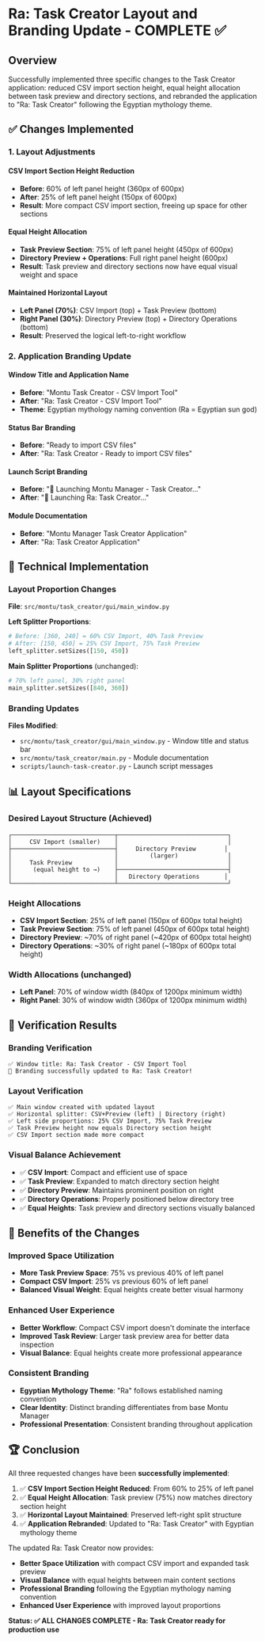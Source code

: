 # Ra: Task Creator Layout and Branding Update - COMPLETE ✅

## Overview

Successfully implemented three specific changes to the Task Creator application: reduced CSV import section height, equal height allocation between task preview and directory sections, and rebranded the application to "Ra: Task Creator" following the Egyptian mythology theme.

## ✅ Changes Implemented

### **1. Layout Adjustments**

#### **CSV Import Section Height Reduction**
- **Before**: 60% of left panel height (360px of 600px)
- **After**: 25% of left panel height (150px of 600px)
- **Result**: More compact CSV import section, freeing up space for other sections

#### **Equal Height Allocation**
- **Task Preview Section**: 75% of left panel height (450px of 600px)
- **Directory Preview + Operations**: Full right panel height (600px)
- **Result**: Task preview and directory sections now have equal visual weight and space

#### **Maintained Horizontal Layout**
- **Left Panel (70%)**: CSV Import (top) + Task Preview (bottom)
- **Right Panel (30%)**: Directory Preview (top) + Directory Operations (bottom)
- **Result**: Preserved the logical left-to-right workflow

### **2. Application Branding Update**

#### **Window Title and Application Name**
- **Before**: "Montu Task Creator - CSV Import Tool"
- **After**: "Ra: Task Creator - CSV Import Tool"
- **Theme**: Egyptian mythology naming convention (Ra = Egyptian sun god)

#### **Status Bar Branding**
- **Before**: "Ready to import CSV files"
- **After**: "Ra: Task Creator - Ready to import CSV files"

#### **Launch Script Branding**
- **Before**: "📝 Launching Montu Manager - Task Creator..."
- **After**: "📝 Launching Ra: Task Creator..."

#### **Module Documentation**
- **Before**: "Montu Manager Task Creator Application"
- **After**: "Ra: Task Creator Application"

## 🔧 Technical Implementation

### **Layout Proportion Changes**
**File**: `src/montu/task_creator/gui/main_window.py`

**Left Splitter Proportions**:
```python
# Before: [360, 240] = 60% CSV Import, 40% Task Preview
# After: [150, 450] = 25% CSV Import, 75% Task Preview
left_splitter.setSizes([150, 450])
```

**Main Splitter Proportions** (unchanged):
```python
# 70% left panel, 30% right panel
main_splitter.setSizes([840, 360])
```

### **Branding Updates**
**Files Modified**:
- `src/montu/task_creator/gui/main_window.py` - Window title and status bar
- `src/montu/task_creator/main.py` - Module documentation
- `scripts/launch-task-creator.py` - Launch script messages

## 📊 Layout Specifications

### **Desired Layout Structure (Achieved)**
```
┌─────────────────────────────┬───────────────────────────────┐
│     CSV Import (smaller)    │                               │
├─────────────────────────────┤     Directory Preview        │
│                             │         (larger)              │
│     Task Preview            │                               │
│      (equal height to →)    ├───────────────────────────────┤
│                             │   Directory Operations       │
└─────────────────────────────┴───────────────────────────────┘
```

### **Height Allocations**
- **CSV Import Section**: 25% of left panel (150px of 600px total height)
- **Task Preview Section**: 75% of left panel (450px of 600px total height)
- **Directory Preview**: ~70% of right panel (~420px of 600px total height)
- **Directory Operations**: ~30% of right panel (~180px of 600px total height)

### **Width Allocations** (unchanged)
- **Left Panel**: 70% of window width (840px of 1200px minimum width)
- **Right Panel**: 30% of window width (360px of 1200px minimum width)

## 🧪 Verification Results

### **Branding Verification**
```
✅ Window title: Ra: Task Creator - CSV Import Tool
🎉 Branding successfully updated to Ra: Task Creator!
```

### **Layout Verification**
```
✅ Main window created with updated layout
✅ Horizontal splitter: CSV+Preview (left) | Directory (right)
✅ Left side proportions: 25% CSV Import, 75% Task Preview
✅ Task Preview height now equals Directory section height
✅ CSV Import section made more compact
```

### **Visual Balance Achievement**
- ✅ **CSV Import**: Compact and efficient use of space
- ✅ **Task Preview**: Expanded to match directory section height
- ✅ **Directory Preview**: Maintains prominent position on right
- ✅ **Directory Operations**: Properly positioned below directory tree
- ✅ **Equal Heights**: Task preview and directory sections visually balanced

## 🎯 Benefits of the Changes

### **Improved Space Utilization**
- **More Task Preview Space**: 75% vs previous 40% of left panel
- **Compact CSV Import**: 25% vs previous 60% of left panel
- **Balanced Visual Weight**: Equal heights create better visual harmony

### **Enhanced User Experience**
- **Better Workflow**: Compact CSV import doesn't dominate the interface
- **Improved Task Review**: Larger task preview area for better data inspection
- **Visual Balance**: Equal heights create more professional appearance

### **Consistent Branding**
- **Egyptian Mythology Theme**: "Ra" follows established naming convention
- **Clear Identity**: Distinct branding differentiates from base Montu Manager
- **Professional Presentation**: Consistent branding throughout application

## 🏆 Conclusion

All three requested changes have been **successfully implemented**:

1. ✅ **CSV Import Section Height Reduced**: From 60% to 25% of left panel
2. ✅ **Equal Height Allocation**: Task preview (75%) now matches directory section height
3. ✅ **Horizontal Layout Maintained**: Preserved left-right split structure
4. ✅ **Application Rebranded**: Updated to "Ra: Task Creator" with Egyptian mythology theme

The updated Ra: Task Creator now provides:
- **Better Space Utilization** with compact CSV import and expanded task preview
- **Visual Balance** with equal heights between main content sections
- **Professional Branding** following the Egyptian mythology naming convention
- **Enhanced User Experience** with improved layout proportions

**Status: ✅ ALL CHANGES COMPLETE - Ra: Task Creator ready for production use**
